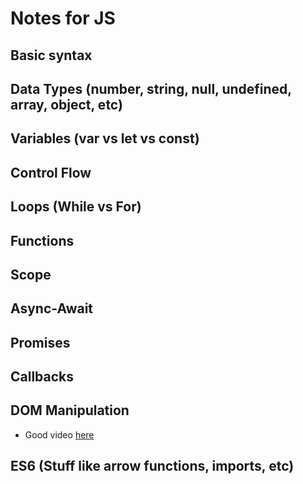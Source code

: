 # Notes for JS

## Basic syntax

## Data Types (number, string, null, undefined, array, object, etc)

## Variables (var vs let vs const)

## Control Flow

## Loops (While vs For)

## Functions

## Scope

## Async-Await

## Promises

## Callbacks

## DOM Manipulation

- Good video [here](https://www.youtube.com/watch?v=5fb2aPlgoys)

## ES6 (Stuff like arrow functions, imports, etc)
